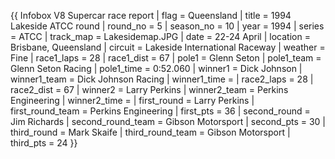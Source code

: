 {{ Infobox V8 Supercar race report | flag = Queensland | title = 1994 Lakeside ATCC round | round_no = 5 | season_no = 10 | year = 1994 | series = ATCC | track_map = Lakesidemap.JPG | date = 22-24 April | location = Brisbane, Queensland | circuit = Lakeside International Raceway | weather = Fine | race1_laps = 28 | race1_dist = 67 | pole1 = Glenn Seton | pole1_team = Glenn Seton Racing | pole1_time = 0:52.060 | winner1 = Dick Johnson | winner1_team = Dick Johnson Racing | winner1_time = | race2_laps = 28 | race2_dist = 67 | winner2 = Larry Perkins | winner2_team = Perkins Engineering | winner2_time = | first_round = Larry Perkins | first_round_team = Perkins Engineering | first_pts = 36 | second_round = Jim Richards | second_round_team = Gibson Motorsport | second_pts = 30 | third_round = Mark Skaife | third_round_team = Gibson Motorsport | third_pts = 24 }}
